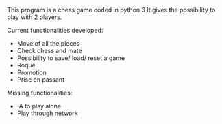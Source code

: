 This program is a chess game coded in python 3
It gives the possibility to play with 2 players.

Current functionalities developed:
- Move of all the pieces
- Check chess and mate
- Possibility to save/ load/ reset a game
- Roque
- Promotion
- Prise en passant

Missing functionalities:
- IA to play alone
- Play through network
